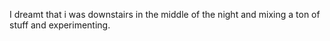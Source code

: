 I dreamt that i was downstairs in the middle of the night and mixing a ton of stuff and experimenting.